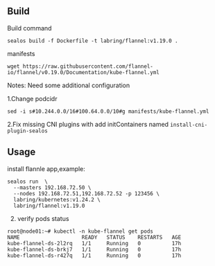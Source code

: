 ## Build

Build command

```shell
sealos build -f Dockerfile -t labring/flannel:v1.19.0 .
```

manifests

```shell
wget https://raw.githubusercontent.com/flannel-io/flannel/v0.19.0/Documentation/kube-flannel.yml
```

Notes: Need some additional configuration

1.Change podcidr

```shell
sed -i s#10.244.0.0/16#100.64.0.0/10#g manifests/kube-flannel.yml 
```

2.Fix missing CNI plugins with add initContainers named `install-cni-plugin-sealos`


## Usage

install flannle app,example:
```shell
sealos run  \
  --masters 192.168.72.50 \
  --nodes 192.168.72.51,192.168.72.52 -p 123456 \
  labring/kubernetes:v1.24.2 \
  labring/flannel:v1.19.0
```

2. verify pods status

```shll
root@node01:~# kubectl -n kube-flannel get pods
NAME                    READY   STATUS    RESTARTS   AGE
kube-flannel-ds-2l2rq   1/1     Running   0          17h
kube-flannel-ds-brkj7   1/1     Running   0          17h
kube-flannel-ds-r427q   1/1     Running   0          17h
```
